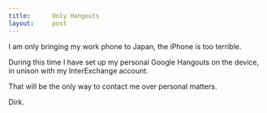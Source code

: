 ```yaml
---
title:      Only Hangouts
layout:     post
---
```


I am only bringing my work phone to Japan,
the iPhone is too terrible.

During this time I have set up my personal Google Hangouts on the device,
in unison with my InterExchange account.

That will be the only way to contact me over personal matters.

Dirk.
